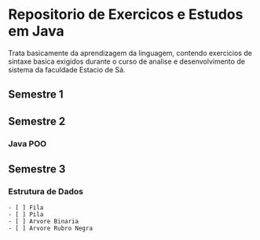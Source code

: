 # Repositorio de Exercicos e Estudos em Java

Trata basicamente da aprendizagem da linguagem, contendo exercicios de
sintaxe basica exigidos durante o curso de analise e desenvolvimento de 
sistema da faculdade Estacio de Sá.

## Semestre 1

## Semestre 2
### Java POO

## Semestre 3
### Estrutura de Dados
    - [ ] Fila
    - [ ] Pila
    - [ ] Arvore Binaria
    - [ ] Arvore Rubro Negra

